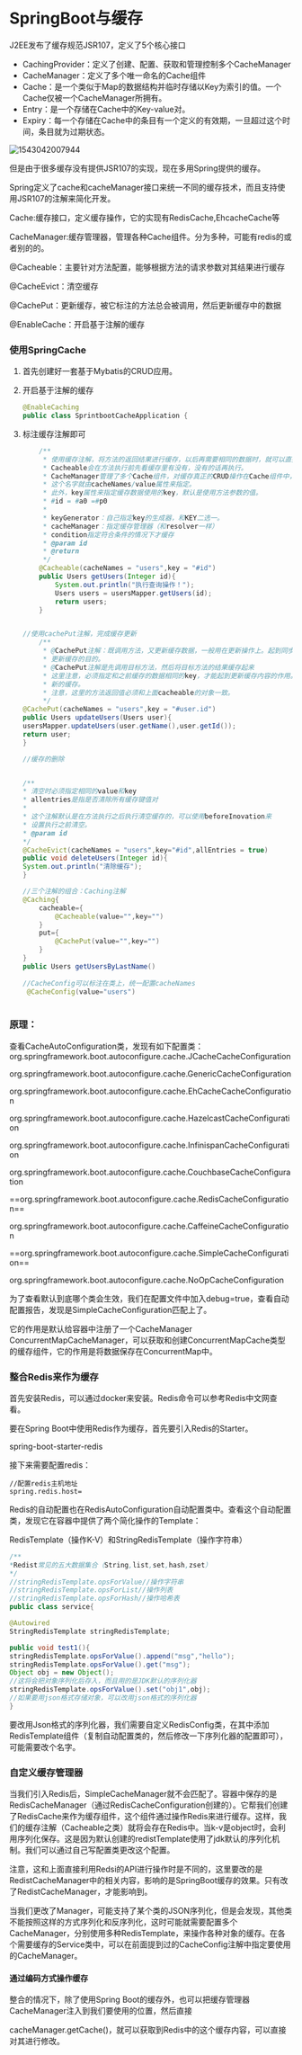 # SpringBoot与缓存

J2EE发布了缓存规范JSR107，定义了5个核心接口

- CachingProvider：定义了创建、配置、获取和管理控制多个CacheManager
- CacheManager：定义了多个唯一命名的Cache组件
- Cache：是一个类似于Map的数据结构并临时存储以Key为索引的值。一个Cache仅被一个CacheManager所拥有。
- Entry：是一个存储在Cache中的Key-value对。
- Expiry：每一个存储在Cache中的条目有一个定义的有效期，一旦超过这个时间，条目就为过期状态。

![1543042007944](C:\Users\王海奇\AppData\Roaming\Typora\typora-user-images\1543042007944.png)

但是由于很多缓存没有提供JSR107的实现，现在多用Spring提供的缓存。

Spring定义了cache和cacheManager接口来统一不同的缓存技术，而且支持使用JSR107的注解来简化开发。

Cache:缓存接口，定义缓存操作，它的实现有RedisCache,EhcacheCache等

CacheManager:缓存管理器，管理各种Cache组件。分为多种，可能有redis的或者别的的。	 

@Cacheable：主要针对方法配置，能够根据方法的请求参数对其结果进行缓存

@CacheEvict：清空缓存

@CachePut：更新缓存，被它标注的方法总会被调用，然后更新缓存中的数据

@EnableCache：开启基于注解的缓存

### 使用SpringCache

1. 首先创建好一套基于Mybatis的CRUD应用。

2. 开启基于注解的缓存

   ``` java
   @EnableCaching
   public class SprintbootCacheApplication {
   ```

3. 标注缓存注解即可

   ``` java
       /**
        * 使用缓存注解，将方法的返回结果进行缓存，以后再需要相同的数据时，就可以直接从缓存中获取。
        * Cacheable会在方法执行前先看缓存里有没有，没有的话再执行。
        * CacheManager管理了多个Cache组件，对缓存真正的CRUD操作在Cache组件中，每一个Cache组件有一个唯一的名字
        * 这个名字就由cacheNames/value属性来指定。
        * 此外，key属性来指定缓存数据使用的key，默认是使用方法参数的值。
        * #id = #a0 =#p0
        *
        * keyGenerator：自己指定key的生成器，和KEY二选一。
        * cacheManager：指定缓存管理器（和resolver一样）
        * condition指定符合条件的情况下才缓存
        * @param id
        * @return
        */
       @Cacheable(cacheNames = "users",key = "#id")
       public Users getUsers(Integer id){
           System.out.println("执行查询操作！");
           Users users = usersMapper.getUsers(id);
           return users;
       }
   
   
   //使用cachePut注解，完成缓存更新
       /**
        * @CachePut注解：既调用方法，又更新缓存数据，一般用在更新操作上。起到同步
        * 更新缓存的目的。
        * @CachePut注解是先调用目标方法，然后将目标方法的结果缓存起来
        * 这里注意，必须指定和之前缓存的数据相同的key，才能起到更新缓存内容的作用。否则相当于创建了
        * 新的缓存。
        * 注意，这里的方法返回值必须和上面cacheable的对象一致。
        */
   @CachePut(cacheNames = "users",key = "#user.id")
   public Users updateUsers(Users user){
   usersMapper.updateUsers(user.getName(),user.getId());
   return user;
   }
   
   //缓存的删除
   
   
   /**
   * 清空时必须指定相同的value和key
   * allentries是指是否清除所有缓存键值对
   * 
   * 这个注解默认是在方法执行之后执行清空缓存的，可以使用beforeInovation来
   * 设置执行之前清空。
   * @param id
   */
   @CacheEvict(cacheNames = "users",key="#id",allEntries = true)
   public void deleteUsers(Integer id){
   System.out.println("清除缓存");
   }
   
   //三个注解的组合：Caching注解
   @Caching{
       cacheable={
           @Cacheable(value="",key="")
       }
       put={
           @CachePut(value="",key="")
       }
   }
   public Users getUsersByLastName()
       
   //CacheConfig可以标注在类上，统一配置cacheNames
    @CacheConfig(value="users")
    
   ```





### 原理：

查看CacheAutoConfiguration类，发现有如下配置类：  org.springframework.boot.autoconfigure.cache.JCacheCacheConfiguration

org.springframework.boot.autoconfigure.cache.GenericCacheConfiguration

org.springframework.boot.autoconfigure.cache.EhCacheCacheConfiguration

org.springframework.boot.autoconfigure.cache.HazelcastCacheConfiguration

org.springframework.boot.autoconfigure.cache.InfinispanCacheConfiguration

org.springframework.boot.autoconfigure.cache.CouchbaseCacheConfiguration

==org.springframework.boot.autoconfigure.cache.RedisCacheConfiguration==

org.springframework.boot.autoconfigure.cache.CaffeineCacheConfiguration

==org.springframework.boot.autoconfigure.cache.SimpleCacheConfiguration==

org.springframework.boot.autoconfigure.cache.NoOpCacheConfiguration

为了查看默认到底哪个类会生效，我们在配置文件中加入debug=true，查看自动配置报告，发现是SimpleCacheConfiguration匹配上了。

它的作用是默认给容器中注册了一个CacheManager ConcurrentMapCacheManager，可以获取和创建ConcurrentMapCache类型的缓存组件，它的作用是将数据保存在ConcurrentMap中。

### 整合Redis来作为缓存

首先安装Redis，可以通过docker来安装。Redis命令可以参考Redis中文网查看。

要在Spring Boot中使用Redis作为缓存，首先要引入Redis的Starter。

spring-boot-starter-redis

接下来需要配置redis：

``` properties
//配置redis主机地址
spring.redis.host=
```

Redis的自动配置也在RedisAutoConfiguration自动配置类中。查看这个自动配置类，发现它在容器中提供了两个简化操作的Template：

RedisTemplate（操作K-V）和StringRedisTemplate（操作字符串）

``` java
/**
*Redist常见的五大数据集合（String,list,set,hash,zset）
*/
//stringRedisTemplate.opsForValue//操作字符串
//stringRedisTemplate.opsForList//操作列表
//stringRedisTemplate.opsForHash//操作哈希表
public class service{

@Autowired
StringRedisTemplate stringRedisTemplate;

public void test1(){
stringRedisTemplate.opsForValue().append("msg","hello");
stringRedisTemplate.opsForValue().get("msg");
Object obj = new Object();
//这将会把对象序列化后存入，而且用的是JDK默认的序列化器
stringRedisTemplate.opsForValue().set("obj1",obj);
//如果要用json格式存储对象，可以改用json格式的序列化器
}
```

要改用Json格式的序列化器，我们需要自定义RedisConfig类，在其中添加RedisTemplate组件（复制自动配置类的，然后修改一下序列化器的配置即可），可能需要改个名字。



### 自定义缓存管理器

当我们引入Redis后，SimpleCacheManager就不会匹配了。容器中保存的是RedisCacheManager（通过RedisCacheConfiguration创建的）。它帮我们创建了RedisCache来作为缓存组件，这个组件通过操作Redis来进行缓存。这样，我们的缓存注解（Cacheable之类）就将会存在Redis中。当k-v是object时，会利用序列化保存。这是因为默认创建的redistTemplate使用了jdk默认的序列化机制。我们可以通过自己写配置类更改这个配置。

注意，这和上面直接利用Redsi的API进行操作时是不同的，这里要改的是RedistCacheManager中的相关内容，影响的是SpringBoot缓存的效果。只有改了RedistCacheManager，才能影响到。

当我们更改了Manager，可能支持了某个类的JSON序列化，但是会发现，其他类不能按照这样的方式序列化和反序列化，这时可能就需要配置多个CacheManager，分别使用多种RedisTemplate，来操作各种对象的缓存。在各个需要缓存的Service类中，可以在前面提到过的CacheConfig注解中指定要使用的CacheManager。

#### 通过编码方式操作缓存

整合的情况下，除了使用Spring Boot的缓存外，也可以把缓存管理器CacheManager注入到我们要使用的位置，然后直接

cacheManager.getCache()，就可以获取到Redis中的这个缓存内容，可以直接对其进行修改。